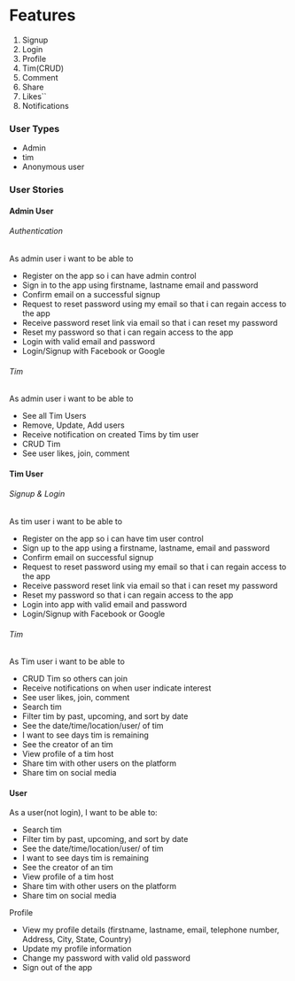 # Features 
1. Signup
2. Login
3. Profile
4. Tim(CRUD)
5. Comment
6. Share
7. Likes``
8. Notifications


### User Types

* Admin
* tim
* Anonymous user

### User Stories

#### Admin User

###### Authentication

As admin user i want to be able to
* Register on the app so i can have admin control
* Sign in to the app using firstname, lastname email and password
* Confirm email on a successful signup
* Request to reset password using my email so that i can regain access to the app
* Receive password reset link via email so that i can reset my password
* Reset my password so that i can regain access to the app
* Login with valid email and password
* Login/Signup with Facebook or Google

###### Tim

As admin user i want to be able to
* See all Tim Users
* Remove, Update, Add users
* Receive notification on created Tims by tim user
* CRUD Tim
* See user likes, join, comment

#### Tim User

###### Signup & Login

As tim user i want to be able to
* Register on the app so i can have tim user control
* Sign up to the app using a firstname, lastname, email and password
* Confirm email on successful signup
* Request to reset password using my email so that i can regain access to the app
* Receive password reset link via email so that i can reset my password
* Reset my password so that i can regain access to the app
* Login into app with valid email and password
* Login/Signup with Facebook or Google
  
###### Tim

As Tim user i want to be able to
* CRUD Tim so others can join
* Receive notifications on when user indicate interest
* See user likes, join, comment
* Search tim
* Filter tim by past, upcoming, and sort by date
* See the date/time/location/user/ of tim
* I want to see days tim is remaining
* See the creator of an tim
* View profile of a tim host
* Share tim with other users on the platform
* Share tim on social media

#### User

As a user(not login), I want to be able to:
* Search tim
* Filter tim by past, upcoming, and sort by date
* See the date/time/location/user/ of tim
* I want to see days tim is remaining
* See the creator of an tim
* View profile of a tim host
* Share tim with other users on the platform
* Share tim on social media

Profile
* View my profile details (firstname, lastname, email, telephone number, Address, City, State, Country)
* Update my profile information
* Change my password with valid old password
* Sign out of the app